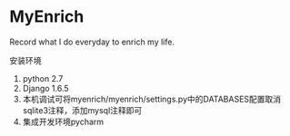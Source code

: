 MyEnrich
========

Record what I do everyday to enrich my life.

安装环境<br/>
1. python 2.7<br/>
2. Django 1.6.5<br/>
3. 本机调试可将myenrich/myenrich/settings.py中的DATABASES配置取消sqlite3注释，添加mysql注释即可<br/>
4. 集成开发环境pycharm<br/>
